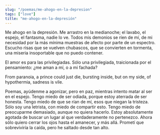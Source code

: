 ```yaml
---
slug: "/poemas/me-ahogo-en-la-depresion"
tags: ["love"]
title: "me-ahogo-en-la-depresión"
---
```

Me ahogo en la depresión. Me arrastro en la medianoche; el lavabo, el espejo, el fantasma, nadie lo ve. Todos mis demonios se ríen de mí, de mi necesidad por la más mínima muestras de afecto por parte de un espectro. Escucho risas que se vuelven chubascos, que se convierten en tormenta, una miseria insoportable que no puedo contener.

El amor es para las privilegiadas. Sólo una privilegiada, traicionada por el pensamiento: ¿me aman a mí, o a mi fachada? 

From paranoia, a prince could just die, bursting inside, but on my side, of hypothermia, sadness is vile.

Poemas, ayúdenme a agonizar, pero en paz, mientras intento matar al ser en el espejo. Tengo miedo de ser odiada, porque estoy aterrada de ser honesta. Tengo miedo de que se rían de mí, esos que niegan la tristeza. Sólo soy una letrista, con miedo de compartir esto. Tengo miedo de preocuparme demasiado, aunque no quiera hacerlo. Estoy absolutamente agotada de buscar un lugar al que verdaderamente no pertenezco. Ahora sólo quiero cerrar los ojos hasta el amanecer, y más allá. Prometí que sobreviviría la caída, pero he saltado desde tan alto.